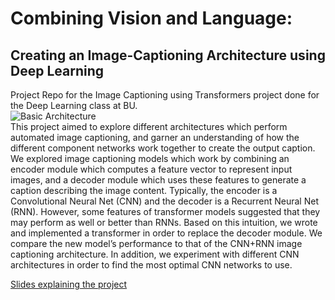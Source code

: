 # Combining Vision and Language:
## Creating an Image-Captioning Architecture using Deep Learning

Project Repo for the Image Captioning using Transformers project done for the Deep Learning class at BU.  
![Basic Architecture](https://raw.githubusercontent.com/yunjey/pytorch-tutorial/master/tutorials/03-advanced/image_captioning/png/model.png "Basic Architecture")  
This project aimed to explore different architectures which perform automated image captioning, and garner an understanding of how the different component networks work together to create the output caption. We explored image captioning models which work by combining an encoder module which computes a feature vector to represent input images, and a decoder module which uses these features to generate a caption describing the image content. Typically, the encoder is a Convolutional Neural Net (CNN) and the decoder is a Recurrent Neural Net (RNN). However, some features of transformer models suggested that they may perform as well or better than RNNs. Based on this intuition, we wrote and implemented a transformer in order to replace the decoder module. We compare the new model’s performance to that of the CNN+RNN image captioning architecture. In addition, we experiment with different CNN architectures in order to find the most optimal CNN networks to use.  

[Slides explaining the project](https://docs.google.com/presentation/d/1oyroor4uiwlbYHFFg0oXp_gjM9Grxvnv6VJa4GG6_dg/edit?usp=sharing)
